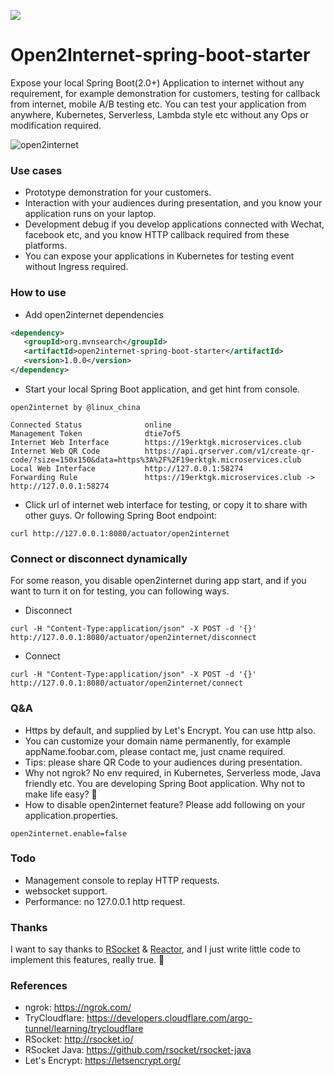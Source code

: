 [![](https://jitpack.io/v/linux-china/open2internet-spring-boot-starter.svg)](https://jitpack.io/#linux-china/open2internet-spring-boot-starter)

Open2Internet-spring-boot-starter
=================================

Expose your local Spring Boot(2.0+) Application to internet without any requirement, for example demonstration for customers, testing for callback from internet, mobile A/B testing etc.
You can test your application from anywhere, Kubernetes, Serverless, Lambda style etc without any Ops or modification required.

![open2internet](open2internet.png)

### Use cases

* Prototype demonstration for your customers.
* Interaction with your audiences during presentation, and you know your application runs on your laptop.
* Development debug if you develop applications connected with Wechat, facebook etc, and you know HTTP callback required from these platforms.
* You can expose your applications in Kubernetes for testing event without Ingress required.

### How to use

* Add open2internet dependencies

```xml
<dependency>
   <groupId>org.mvnsearch</groupId>
   <artifactId>open2internet-spring-boot-starter</artifactId>
   <version>1.0.0</version>
</dependency>
```

* Start your local Spring Boot application, and get hint from console.

```
open2internet by @linux_china

Connected Status              online
Management Token              dtie7of5
Internet Web Interface        https://19erktgk.microservices.club
Internet Web QR Code          https://api.qrserver.com/v1/create-qr-code/?size=150x150&data=https%3A%2F%2F19erktgk.microservices.club
Local Web Interface           http://127.0.0.1:58274
Forwarding Rule               https://19erktgk.microservices.club -> http://127.0.0.1:58274
```

* Click url of internet web interface for testing, or copy it to share with other guys. Or following Spring Boot endpoint:

```
curl http://127.0.0.1:8080/actuator/open2internet
```

### Connect or disconnect dynamically
For some reason, you disable open2internet during app start, and if you want to turn it on for testing, you can following ways.

* Disconnect
```
curl -H "Content-Type:application/json" -X POST -d '{}' http://127.0.0.1:8080/actuator/open2internet/disconnect

```

* Connect
```
curl -H "Content-Type:application/json" -X POST -d '{}' http://127.0.0.1:8080/actuator/open2internet/connect
```

### Q&A

* Https by default, and supplied by Let's Encrypt. You can use http also.
* You can customize your domain name permanently, for example appName.foobar.com, please contact me, just cname required.
* Tips: please share QR Code to your audiences during presentation.
* Why not ngrok? No env required, in Kubernetes, Serverless mode, Java friendly etc. You are developing Spring Boot application. Why not to make life easy? :beer:
* How to disable open2internet feature? Please add following on your application.properties.

```properties
open2internet.enable=false
```

### Todo

* Management console to replay HTTP requests.
* websocket support.
* Performance: no 127.0.0.1 http request.

### Thanks

I want to say thanks to [RSocket](http://rsocket.io) & [Reactor](https://projectreactor.io/), and I just write little code to implement this features, really true. :rose:

### References

* ngrok: https://ngrok.com/
* TryCloudflare: https://developers.cloudflare.com/argo-tunnel/learning/trycloudflare
* RSocket:  http://rsocket.io/
* RSocket Java: https://github.com/rsocket/rsocket-java
* Let's Encrypt: https://letsencrypt.org/
